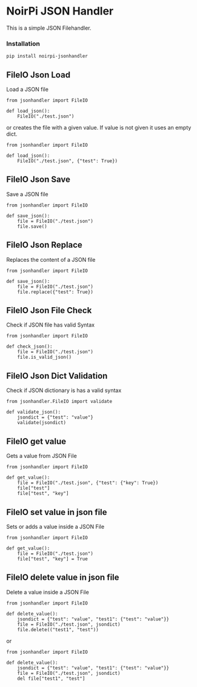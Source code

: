 # NoirPi JSON Handler

This is a simple JSON Filehandler. 

### Installation
```
pip install noirpi-jsonhandler
```

## FileIO Json Load
Load a JSON file
```
from jsonhandler import FileIO

def load_json():
    FileIO("./test.json")
```
or creates the file with a given value.
If value is not given it uses an empty dict.
```
from jsonhandler import FileIO

def load_json():
    FileIO("./test.json", {"test": True})
```
## FileIO Json Save
Save a JSON file
```
from jsonhandler import FileIO

def save_json():
    file = FileIO("./test.json") 
    file.save()
```

## FileIO Json Replace
Replaces the content of a JSON file
```
from jsonhandler import FileIO

def save_json():
    file = FileIO("./test.json") 
    file.replace({"test": True})
```

## FileIO Json File Check
Check if JSON file has valid Syntax
```
from jsonhandler import FileIO

def check_json():
    file = FileIO("./test.json")
    file.is_valid_json()
```

## FileIO Json Dict Validation
Check if JSON dictionary is has a valid syntax
```
from jsonhandler.FileIO import validate

def validate_json():
    jsondict = {"test": "value"}
    validate(jsondict)
```

## FileIO get value 
Gets a value from JSON File
```
from jsonhandler import FileIO

def get_value():
    file = FileIO("./test.json", {"test": {"key": True})
    file["test"]
    file["test", "key"]
```

## FileIO set value in json file
Sets or adds a value inside a JSON File
```
from jsonhandler import FileIO

def get_value():
    file = FileIO("./test.json")
    file["test", "key"] = True
```

## FileIO delete value in json file
Delete a value inside a JSON File
```
from jsonhandler import FileIO

def delete_value():
    jsondict = {"test": "value", "test1": {"test": "value"}}
    file = FileIO("./test.json", jsondict)
    file.delete(("test1", "test"))
```
or
```
from jsonhandler import FileIO

def delete_value():
    jsondict = {"test": "value", "test1": {"test": "value"}}
    file = FileIO("./test.json", jsondict)
    del file["test1", "test"]
```